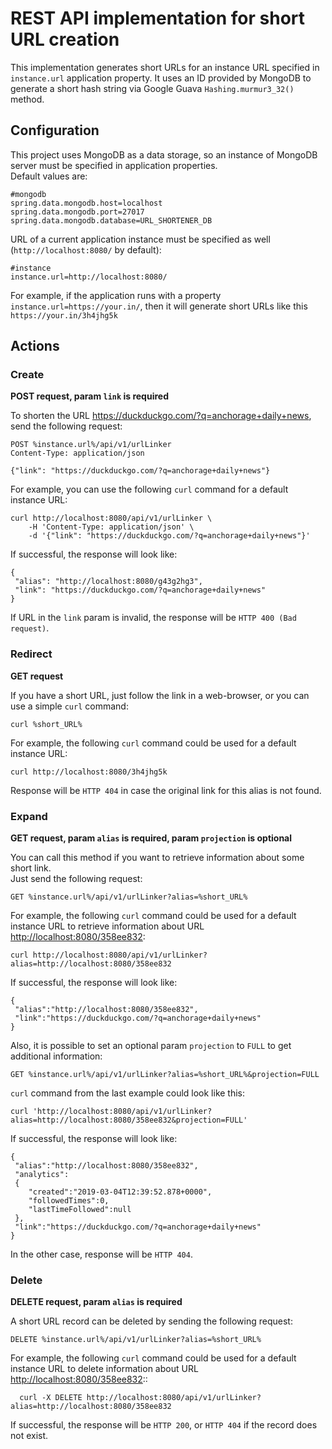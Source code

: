 # REST API implementation for short URL creation

This implementation generates short URLs for an instance URL specified in `instance.url` application property.
It uses an ID provided by MongoDB to generate a short hash string via Google Guava `Hashing.murmur3_32()` method.

## Configuration

This project uses MongoDB as a data storage, so an instance of MongoDB server must be specified in application properties.<br/>
Default values are:
    
    #mongodb
    spring.data.mongodb.host=localhost
    spring.data.mongodb.port=27017
    spring.data.mongodb.database=URL_SHORTENER_DB
    
URL of a current application instance must be specified as well (`http://localhost:8080/` by default):

    #instance
    instance.url=http://localhost:8080/

For example, if the application runs with a property `instance.url=https://your.in/`, then it will generate short URLs like this `https://your.in/3h4jhg5k`

## Actions
### Create
**POST request, param `link` is required**

To shorten the URL <https://duckduckgo.com/?q=anchorage+daily+news>, send the following request:

    POST %instance.url%/api/v1/urlLinker
    Content-Type: application/json
    
    {"link": "https://duckduckgo.com/?q=anchorage+daily+news"}

For example, you can use the following `curl` command for a default instance URL:

    curl http://localhost:8080/api/v1/urlLinker \
        -H 'Content-Type: application/json' \
        -d '{"link": "https://duckduckgo.com/?q=anchorage+daily+news"}'

If successful, the response will look like:

    {
     "alias": "http://localhost:8080/g43g2hg3",
     "link": "https://duckduckgo.com/?q=anchorage+daily+news"
    }

If URL in the `link` param is invalid, the response will be `HTTP 400 (Bad request)`.        
        
### Redirect

**GET request**

If you have a short URL, just follow the link in a web-browser, or you can use a simple `curl` command:

    curl %short_URL%

For example, the following `curl` command could be used for a default instance URL:

    curl http://localhost:8080/3h4jhg5k

Response will be `HTTP 404` in case the original link for this alias is not found.

### Expand

**GET request, param `alias` is required, param `projection` is optional**

You can call this method if you want to retrieve information about some short link.<br>
Just send the following request:

    GET %instance.url%/api/v1/urlLinker?alias=%short_URL%
    
For example, the following `curl` command could be used for a default instance URL to retrieve information about URL <http://localhost:8080/358ee832>:    

    curl http://localhost:8080/api/v1/urlLinker?alias=http://localhost:8080/358ee832

If successful, the response will look like:

    {
     "alias":"http://localhost:8080/358ee832",
     "link":"https://duckduckgo.com/?q=anchorage+daily+news"
    }
    
Also, it is possible to set an optional param `projection` to `FULL` to get additional information:

    GET %instance.url%/api/v1/urlLinker?alias=%short_URL%&projection=FULL

`curl` command from the last example could look like this:

    curl 'http://localhost:8080/api/v1/urlLinker?alias=http://localhost:8080/358ee832&projection=FULL'

If successful, the response will look like:

    {
     "alias":"http://localhost:8080/358ee832",
     "analytics":
     {
        "created":"2019-03-04T12:39:52.878+0000",
        "followedTimes":0,
        "lastTimeFollowed":null
     },
     "link":"https://duckduckgo.com/?q=anchorage+daily+news"
    }
    
In the other case, response will be `HTTP 404`.         

### Delete

**DELETE request, param `alias` is required**

A short URL record can be deleted by sending the following request:

    DELETE %instance.url%/api/v1/urlLinker?alias=%short_URL%
    
For example, the following `curl` command could be used for a default instance URL to delete information about URL <http://localhost:8080/358ee832>::

      curl -X DELETE http://localhost:8080/api/v1/urlLinker?alias=http://localhost:8080/358ee832

If successful, the response will be `HTTP 200`, or `HTTP 404` if the record does not exist.
        
